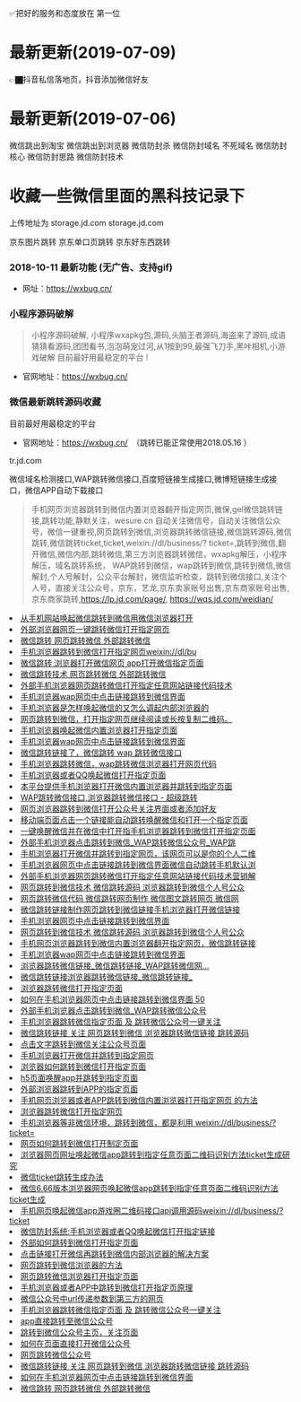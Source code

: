 ✅把好的服务和态度放在 第一位

# 最新更新(2019-07-09)
👉🏿抖音私信落地页，抖音添加微信好友


# 最新更新(2019-07-06)
微信跳出到淘宝
微信跳出到浏览器
微信防封杀
微信防封域名
不死域名
微信防封核心
微信防封思路
微信防封技术

# 收藏一些微信里面的黑科技记录下  

上传地址为 storage.jd.com
storage.jd.com

京东图片跳转
京东单口页跳转
京东好东西跳转

### 2018-10-11  最新功能 (无广告、支持gif)
- 网址：https://wxbug.cn/

### 小程序源码破解
>小程序源码破解, 小程序wxapkg包,源码,头脑王者源码,海盗来了源码,成语猜猜看源码,团团看书,泡泡萌宠过河,从1按到99,最强飞刀手,黑咔相机,小游戏破解 
目前最好用最稳定的平台 !

- 官网地址：https://wxbug.cn/


### 微信最新跳转源码收藏
目前最好用最稳定的平台
- 官网地址：https://wxbug.cn/  （跳转已能正常使用2018.05.16 ）

tr.jd.com

微信域名检测接口,WAP跳转微信接口,百度短链接生成接口,微博短链接生成接口，微信APP自动下载接口

>手机网页浏览器跳转到微信内置浏览器翻开指定网页,微保,gel微信跳转链接,跳转功能,静默关注，wesure.cn 自动关注微信号，自动关注微信公众号，微信一键重视,网页跳转到微信,浏览器跳转微信链接,微信跳转源码,微信跳转,微信跳转ticket,ticket,weixin://dl/business/? ticket=,跳转到微信,翻开微信,微信内部,跳转微信,第三方浏览器跳转微信，wxapkg解压，小程序解压，域名跳转系统， WAP跳转到微信，wap跳转到微信,跳转到微信,微信解封,个人号解封，公众平台解封，微信监听检查，跳转到微信接口,关注个人号，直接关注公众号，京东，艺龙,京东卖家账号出售,京东商家账号出售,京东商家跳转,https://lp.jd.com/page/, https://wqs.jd.com/weidian/


<li><a href="https://wxbug.cn?from=wxtz/07011151.html" title="从手机网站唤起微信跳转到微信用微信浏览器打开">从手机网站唤起微信跳转到微信用微信浏览器打开</a>
<li><a href="https://wxbug.cn?from=wxtz/07011151.html" title="外部浏览器网页一键跳转微信打开指定网页">外部浏览器网页一键跳转微信打开指定网页</a>
<li><a href="https://wxbug.cn?from=wxtz/07011149.html" title="微信跳转 网页跳转微信 外部跳转微信">微信跳转 网页跳转微信 外部跳转微信</a>
<li><a href="https://wxbug.cn?from=wxtz/07011148.html" title="手机浏览器跳转到微信打开指定网页weixin://dl/bu">手机浏览器跳转到微信打开指定网页weixin://dl/bu</a>
<li><a href="https://wxbug.cn?from=wxtz/06280153.html" title="微信跳转 浏览器打开微信网页 app打开微信指定页面">微信跳转 浏览器打开微信网页 app打开微信指定页面</a>
<li><a href="https://wxbug.cn?from=wxtz/06280153.html" title="微信跳转技术 网页跳转微信 外部跳转微信">微信跳转技术 网页跳转微信 外部跳转微信</a>
<li><a href="https://wxbug.cn?from=wxtz/06280152.html" title="外部手机浏览器网页跳转微信打开指定任意网站链接代码技术">外部手机浏览器网页跳转微信打开指定任意网站链接代码技术</a>
<li><a href="https://wxbug.cn?from=wxtz/06280151.html" title="手机浏览器wap网页中点击链接跳转到微信界面">手机浏览器wap网页中点击链接跳转到微信界面</a>
<li><a href="https://wxbug.cn?from=wxtz/06280151.html" title="手机浏览器是怎样唤起微信的又怎么调起内部浏览器的">手机浏览器是怎样唤起微信的又怎么调起内部浏览器的</a>
<li><a href="https://wxbug.cn?from=wxtz/06280151.html" title="网页跳转到微信，打开指定网页继续阅读或长按复制二维码。">网页跳转到微信，打开指定网页继续阅读或长按复制二维码。</a>
<li><a href="https://wxbug.cn?from=wxtz/06280150.html" title="手机浏览器唤起微信内置浏览器打开指定页面">手机浏览器唤起微信内置浏览器打开指定页面</a>
<li><a href="https://wxbug.cn?from=wxtz/06280149.html" title="手机浏览器wap网页中点击链接跳转到微信界面">手机浏览器wap网页中点击链接跳转到微信界面</a>
<li><a href="https://wxbug.cn?from=wxtz/06280149.html" title="微信跳转链接了，微信跳转 wap 跳转微信接口">微信跳转链接了，微信跳转 wap 跳转微信接口</a>
<li><a href="https://wxbug.cn?from=wxtz/06280147.html" title="手机浏览器跳转微信，wap跳转微信浏览器打开网页代码">手机浏览器跳转微信，wap跳转微信浏览器打开网页代码</a>
<li><a href="https://wxbug.cn?from=wxtz/06280147.html" title="手机浏览器或者QQ唤起微信打开指定页面">手机浏览器或者QQ唤起微信打开指定页面</a>
<li><a href="https://wxbug.cn?from=wxtz/06281046.html" title="本平台提供手机浏览器打开微信内置浏览器并跳转到指定页面">本平台提供手机浏览器打开微信内置浏览器并跳转到指定页面</a>
<li><a href="https://wxbug.cn?from=wxtz/06281015.html" title="WAP跳转微信接口,浏览器跳转微信接口 - 超级跳转">WAP跳转微信接口,浏览器跳转微信接口 - 超级跳转</a>
<li><a href="https://wxbug.cn?from=wxtz/06281012.html" title="网页浏览器跳转到微信打开公众号关注界面或者添加好友">网页浏览器跳转到微信打开公众号关注界面或者添加好友</a>
<li><a href="https://wxbug.cn?from=wxtz/06281010.html" title="移动端页面点击一个链接能自动跳转唤醒微信和打开一个指定页面">移动端页面点击一个链接能自动跳转唤醒微信和打开一个指定页面</a>
<li><a href="https://wxbug.cn?from=wxtz/06280950.html" title="一键唤醒微信并在微信中打开指手机浏览器跳转到微信打开指定页面">一键唤醒微信并在微信中打开指手机浏览器跳转到微信打开指定页面</a>
<li><a href="https://wxbug.cn?from=wxtz/06280946.html" title="外部手机浏览器点击跳转到微信_WAP跳转微信公众号_WAP跳">外部手机浏览器点击跳转到微信_WAP跳转微信公众号_WAP跳</a>
<li><a href="https://wxbug.cn?from=wxtz/06280945.html" title="手机浏览器打开微信并跳转到指定网页，该网页可以是你的个人二维">手机浏览器打开微信并跳转到指定网页，该网页可以是你的个人二维</a>
<li><a href="https://wxbug.cn?from=wxtz/06280943.html" title="手机浏览器网页中点击链接跳转到微信界面微信自动跳转手机默认浏">手机浏览器网页中点击链接跳转到微信界面微信自动跳转手机默认浏</a>
<li><a href="https://wxbug.cn?from=wxtz/06280941.html" title="外部手机浏览器网页跳转微信打开指定任意网站链接代码技术营销解">外部手机浏览器网页跳转微信打开指定任意网站链接代码技术营销解</a>
<li><a href="https://wxbug.cn?from=wxtz/06280940.html" title="网页跳转到微信技术 微信跳转源码 浏览器跳转到微信个人号公众">网页跳转到微信技术 微信跳转源码 浏览器跳转到微信个人号公众</a>
<li><a href="https://wxbug.cn?from=wxtz/06280933.html" title="网页跳转微信代码 微信跳转网页制作 微信图文跳转网页 微信网">网页跳转微信代码 微信跳转网页制作 微信图文跳转网页 微信网</a>
<li><a href="https://wxbug.cn?from=wxtz/06280927.html" title="微信跳转链接制作网页跳转到微信链接手机浏览器打开微信链接">微信跳转链接制作网页跳转到微信链接手机浏览器打开微信链接</a>
<li><a href="https://wxbug.cn?from=wxtz/06280839.html" title="手机浏览器网页中点击链接跳转到微信界面">手机浏览器网页中点击链接跳转到微信界面</a>
<li><a href="https://wxbug.cn?from=wxtz/06280838.html" title="网页跳转到微信技术 微信跳转源码 浏览器跳转到微信个人号公众">网页跳转到微信技术 微信跳转源码 浏览器跳转到微信个人号公众</a>
<li><a href="https://wxbug.cn?from=wxtz/06280838.html" title="手机网页浏览器跳转到微信内置浏览器翻开指定网页，微信跳转链接">手机网页浏览器跳转到微信内置浏览器翻开指定网页，微信跳转链接</a>
<li><a href="https://wxbug.cn?from=wxtz/06280756.html" title="手机浏览器wap网页中点击链接跳转到微信界面">手机浏览器wap网页中点击链接跳转到微信界面</a>
<li><a href="https://wxbug.cn?from=wxtz/06280747.html" title="浏览器跳转微信链接_微信跳转链接_WAP跳转微信网...">浏览器跳转微信链接_微信跳转链接_WAP跳转微信网...</a>
<li><a href="https://wxbug.cn?from=wxtz/06280746.html" title="微信跳转链接自助管理平台_浏览器跳转微信链接_微信跳转链接_WAP跳转微信网页_微信跳转源码">微信跳转链接浏览器跳转微信链接_微信跳转链接_</a><li><a href="https://wxbug.cn?from=wxtz/06280745.html" title="浏览器跳转微信打开指定页面">浏览器跳转微信打开指定页面</a>
<li><a href="https://wxbug.cn?from=wxtz/06280744.html" title="如何在手机浏览器网页中点击链接跳转到微信界面 50">如何在手机浏览器网页中点击链接跳转到微信界面 50</a>
<li><a href="https://wxbug.cn?from=wxtz/06280744.html" title="外部手机浏览器点击跳转到微信_WAP跳转微信公众号_WAP跳转微信网页_浏览器如何跳转微信_跳转微信浏览器打开">外部手机浏览器点击跳转到微信_WAP跳转微信公众号</a><li><a href="https://wxbug.cn?from=wxtz/06280743.html" title="手机浏览器跳转微信指定页面 及 跳转微信公众号一键关注">手机浏览器跳转微信指定页面 及 跳转微信公众号一键关注</a>
<li><a href="https://wxbug.cn?from=wxtz/06280743.html" title="微信跳转链接 关注 网页跳转到微信 浏览器跳转微信链接 跳转源码">微信跳转链接 关注 网页跳转到微信 浏览器跳转微信链接 跳转源码</a>
<li><a href="https://wxbug.cn?from=wxtz/06280741.html" title="点击文字跳转到微信关注公众号页面">点击文字跳转到微信关注公众号页面</a>
<li><a href="https://wxbug.cn?from=wxtz/06280734.html" title="手机浏览器打开微信并跳转到指定网页">手机浏览器打开微信并跳转到指定网页</a>
<li><a href="https://wxbug.cn?from=wxtz/06280734.html" title="浏览器如何跳转到微信打开指定页面">浏览器如何跳转到微信打开指定页面</a>
<li><a href="https://wxbug.cn?from=wxtz/06280733.html" title="h5页面唤醒app并跳转到指定页面">h5页面唤醒app并跳转到指定页面</a>
<li><a href="https://wxbug.cn?from=wxtz/06280732.html" title="外部浏览器跳转到APP的指定页面">外部浏览器跳转到APP的指定页面</a>
<li><a href="https://wxbug.cn?from=wxtz/06280732.html" title="手机网页浏览器或者APP跳转到微信内置浏览器打开指定网页 的方法">手机网页浏览器或者APP跳转到微信内置浏览器打开指定网页 的方法</a>
<li><a href="https://wxbug.cn?from=wxtz/06280732.html" title="浏览器跳转微信打开指定网页">浏览器跳转微信打开指定网页</a>
<li><a href="https://wxbug.cn?from=wxtz/06280731.html" title="手机浏览器等非微信环境，跳转到微信，都是利用 weixin://dl/business/?ticket=">手机浏览器等非微信环境，跳转到微信，都是利用 weixin://dl/business/?ticket=</a>
<li><a href="https://wxbug.cn?from=wxtz/06280730.html" title="网页如何跳转到微信打开制定页面">网页如何跳转到微信打开制定页面</a>
<li><a href="https://wxbug.cn?from=wxtz/06280730.html" title="浏览器网页网址唤起微信app跳转到指定任意页面二维码识别方法ticket生成研究">浏览器网页网址唤起微信app跳转到指定任意页面二维码识别方法ticket生成研究</a>
<li><a href="https://wxbug.cn?from=wxtz/06280727.html" title="微信ticket跳转生成办法">微信ticket跳转生成办法</a>
<li><a href="https://wxbug.cn?from=wxtz/06280726.html" title="微信6.66版本浏览器网页唤起微信app跳转到指定任意页面二维码识别方法ticket生成">微信6.66版本浏览器网页唤起微信app跳转到指定任意页面二维码识别方法ticket生成</a>
<li><a href="https://wxbug.cn?from=wxtz/06280724.html" title="手机网页唤起微信app游戏圈二维码接口api调用源码weixin://dl/business/?ticket">手机网页唤起微信app游戏圈二维码接口api调用源码weixin://dl/business/?ticket</a>
<li><a href="https://wxbug.cn?from=wxtz/06280723.html" title="微信防封系统:手机浏览器或者QQ唤起微信打开指定链接">微信防封系统:手机浏览器或者QQ唤起微信打开指定链接</a>
<li><a href="https://wxbug.cn?from=wxtz/06280716.html" title="外部如何跳转到微信打开指定页面">外部如何跳转到微信打开指定页面</a>
<li><a href="https://wxbug.cn?from=wxtz/06280715.html" title="点击链接打开微信再跳转到微信内部浏览器的解决方案">点击链接打开微信再跳转到微信内部浏览器的解决方案</a>
<li><a href="https://wxbug.cn?from=wxtz/06280714.html" title="网页跳转到微信浏览器的方法">网页跳转到微信浏览器的方法</a>
<li><a href="https://wxbug.cn?from=wxtz/06280712.html" title="网页跳转微信浏览器打开指定页面">网页跳转微信浏览器打开指定页面</a>
<li><a href="https://wxbug.cn?from=wxtz/06280712.html" title="手机浏览器或者APP中跳转到微信打开指定页原理">手机浏览器或者APP中跳转到微信打开指定页原理</a>
<li><a href="https://wxbug.cn?from=wxtz/06280711.html" title="微信公众号中url传递参数到第三方的网页">微信公众号中url传递参数到第三方的网页</a>
<li><a href="https://wxbug.cn?from=wxtz/06280710.html" title="手机浏览器跳转微信指定页面 及 跳转微信公众号一键关注">手机浏览器跳转微信指定页面 及 跳转微信公众号一键关注</a>
<li><a href="https://wxbug.cn?from=wxtz/06280710.html" title="app直接跳转至微信公众号">app直接跳转至微信公众号</a>
<li><a href="https://wxbug.cn?from=wxtz/06280709.html" title="跳转到微信公众号主页，关注页面">跳转到微信公众号主页，关注页面</a>
<li><a href="https://wxbug.cn?from=wxtz/06280709.html" title="如何在页面直接打开微信公众号">如何在页面直接打开微信公众号</a>
<li><a href="https://wxbug.cn?from=wxtz/06280707.html" title="网页跳转微信公众号">网页跳转微信公众号</a>
<li><a href="https://wxbug.cn?from=wxtz/06280705.html" title="微信跳转链接 关注 网页跳转到微信 浏览器跳转微信链接 跳转源码">微信跳转链接 关注 网页跳转到微信 浏览器跳转微信链接 跳转源码</a>
<li><a href="https://wxbug.cn?from=wxtz/06280703.html" title="如何在手机浏览器网页中点击链接跳转到微信界面">如何在手机浏览器网页中点击链接跳转到微信界面</a>
<li><a href="https://wxbug.cn?from=wxtz/06280451.html" title="微信跳转 网页跳转微信 外部跳转微信">微信跳转 网页跳转微信 外部跳转微信</a>
